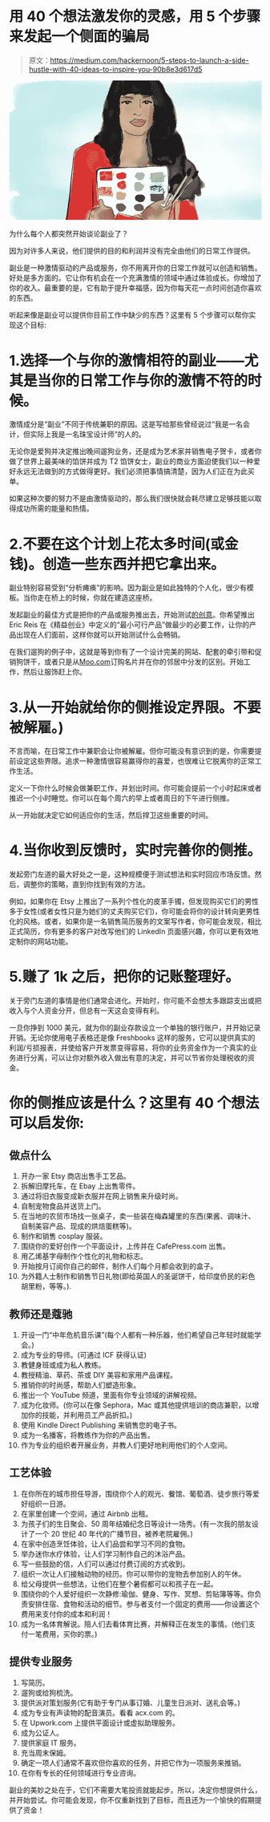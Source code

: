 # 用 40 个想法激发你的灵感，用 5 个步骤来发起一个侧面的骗局

> 原文：<https://medium.com/hackernoon/5-steps-to-launch-a-side-hustle-with-40-ideas-to-inspire-you-90b8e3d617d5>

![](img/60d4a6e8028f550615ffc194d04fff16.png)

为什么每个人都突然开始谈论副业了？

因为对许多人来说，他们提供的目的和利润并没有完全由他们的日常工作提供。

副业是一种激情驱动的产品或服务，你不用离开你的日常工作就可以创造和销售。好处是多方面的。它让你有机会在一个充满激情的领域中通过体验成长。你增加了你的收入。最重要的是，它有助于提升幸福感，因为你每天花一点时间创造你喜欢的东西。

听起来像是副业可以提供你目前工作中缺少的东西？这里有 5 个步骤可以帮你实现这个目标:

# 1.选择一个与你的激情相符的副业——尤其是当你的日常工作与你的激情不符的时候。

激情成分是“副业”不同于传统兼职的原因。这是写给那些曾经说过“我是一名会计，但实际上我是一名珠宝设计师”的人的。

无论你是爱狗并决定推出晚间遛狗业务，还是成为艺术家并销售电子贺卡，或者你做了世界上最美味的馅饼并成为 T2 馅饼女士，副业的商业方面迫使我们以一种爱好永远无法做到的方式做得更好。我们必须把事情搞清楚，因为人们正在为此买单。

如果这种次要的努力不是由激情驱动的，那么我们很快就会耗尽建立足够技能以取得成功所需的能量和热情。

# 2.不要在这个计划上花太多时间(或金钱)。创造一些东西并把它拿出来。

副业特别容易受到“分析瘫痪”的影响。因为副业是如此独特的个人化，很少有模板。当你走在桥上的时候，你就在建造这座桥。

发起副业的最佳方式是把你的产品或服务推出去，开始测试[的创意](https://hackernoon.com/tagged/ideas)。你希望推出 Eric Reis 在《精益创业》中定义的“最小可行产品”做最少的必要工作，让你的产品出现在人们面前，这样你就可以开始测试什么会畅销。

在我们遛狗的例子中，这就是等到你有了一个设计完美的网站、配套的牵引带和促销狗饼干，或者只是从[Moo.com](http://www.moo.com/)订购名片并在你的邻居中分发的区别。开始工作，然后让服饰赶上你。

# 3.从一开始就给你的侧推设定界限。不要被解雇。)

不言而喻，在日常工作中兼职会让你被解雇。但你可能没有意识到的是，你需要提前设定这些界限。追求一种激情很容易赢得你的喜爱，也很难让它脱离你的正常工作生活。

定义一下你什么时候会做兼职工作，并划出时间。你可能会提前一个小时起床或者推迟一个小时睡觉。你可以在每个周六的早上或者周日的下午进行侧推。

从一开始就决定它如何适应你的生活，然后捍卫这些重要的时间。

# 4.当你收到反馈时，实时完善你的侧推。

发起旁门左道的最大好处之一是，这种规模便于测试想法和实时回应市场反馈。然后，调整你的策略，直到你找到有效的方法。

例如，如果你在 Etsy 上推出了一系列个性化的皮革手镯，但发现购买它们的男性多于女性(或者女性只是为她们的丈夫购买它们)，你可能会将你的设计转向更男性化的风格。或者，如果你是一名销售简历服务的文案写作者，你可能会发现，相比正式简历，你有更多的客户对改写他们的 LinkedIn 页面感兴趣，你可以更有效地定制你的网站功能。

# 5.赚了 1k 之后，把你的记账整理好。

关于旁门左道的事情是他们通常会进化。开始时，你可能不会想太多跟踪支出或把收入与个人资金分开，但总有一天这会变得有利。

一旦你挣到 1000 美元，就为你的副业存款设立一个单独的银行账户，并开始记录开销。无论你使用电子表格还是像 Freshbooks 这样的服务，它可以提供真实的利润/亏损报表，并使给客户开发票变得容易，将你的业务资金作为一个真实的业务进行分离，可以让你对额外收入做出有意的决定，并可以节省你处理税收的资金。

# 你的侧推应该是什么？这里有 40 个想法可以启发你:

## 做点什么

1.  开办一家 Etsy 商店出售手工艺品。
2.  拆解旧摩托车，在 Ebay 上出售零件。
3.  通过将旧衣服变成新衣服并在网上销售来升级时尚。
4.  自制宠物食品并送货上门。
5.  在当地的农贸市场找一张桌子，卖一些装在梅森罐里的东西(果酱、调味汁、自制美容产品、现成的烘焙蛋糕等)。
6.  制作和销售 cosplay 服装。
7.  围绕你的爱好创作一个平面设计，上传并在 CafePress.com 出售。
8.  用乙烯基字母制作个性化的礼物和标志。
9.  开始按月订阅你自己的邮件，制作人们每个月都会收到的盒子。
10.  为外籍人士制作和销售节日礼物(即给英国人的圣诞饼干，给印度侨民的彩色胡里粉，等等。).

## 教师还是蔻驰

1.  开设一门“中年危机音乐课”(每个人都有一种乐器，他们希望自己年轻时就能学会。)
2.  成为专业的导师。(可通过 ICF 获得认证)
3.  教健身班或成为私人教练。
4.  教授精油、草药、茶或 DIY 美容和家用产品课程。
5.  推销你的时尚感，帮助人们塑造形象。
6.  推出一个 YouTube 频道，里面有你专业领域的讲解视频。
7.  成为化妆师。(你可以在像 Sephora，Mac 或其他提供培训的商店兼职，以增加你的技能，并利用员工产品折扣。)
8.  使用 Kindle Direct Publishing 来销售您的电子书。
9.  成为一名播客，将教练作为你的产品出售。
10.  作为专业的组织者开展业务，并教人们更好地利用他们的个人空间。

## 工艺体验

1.  在你所在的城市担任导游，围绕你个人的观光、餐馆、葡萄酒、徒步旅行等爱好组织一日游。
2.  在家里创建一个空间，通过 Airbnb 出租。
3.  为孩子们的生日聚会、50 周年结婚纪念日等设计一场秀。(有一次我的朋友设计了一个 20 世纪 40 年代的广播节目，被养老院雇佣。)
4.  在家中创造烹饪体验，让人们品尝和学习不同的食物。
5.  举办迷你水疗体验，让人们学习制作自己的沐浴产品。
6.  写一些鼓励的信，人们可以通过付费订阅的方式收到。
7.  组织一次让人们接触动物的经历。你可以带你的宠物去参加别人的午休。
8.  给父母提供一些想法，让他们在整个暑假都可以和孩子在一起。
9.  围绕你的个人爱好组织一次静修:瑜伽、健身、写作、冥想、剪贴簿等等。你负责安排住宿、食物和活动的细节。参与者支付一个固定的费用——你设置这个费用来支付你的成本和利润！
10.  成为一名体育解说。陪人们去看体育比赛，并解释正在发生的事情。(他们支付一笔费用，买你的票。)

## 提供专业服务

1.  写简历。
2.  遛狗或给狗梳洗。
3.  提供派对策划服务(它有助于专门从事订婚、儿童生日派对、送礼会等。)
4.  成为专业有声读物的配音演员。看看 acx.com 的。
5.  在 Upwork.com 上提供平面设计或虚拟助理服务。
6.  成为公证人。
7.  提供家庭 IT 服务。
8.  充当周末保姆。
9.  确定一项人们通常不喜欢但你喜欢的任务，并把它作为一项服务来推销。
10.  在你有专长的任何领域进行专业咨询。

副业的美妙之处在于，它们不需要大笔投资就能起步。所以，决定你想提供什么，并开始尝试。你可能会发现，你不仅重新找到了目标，而且还为一个愉快的假期提供了资金！